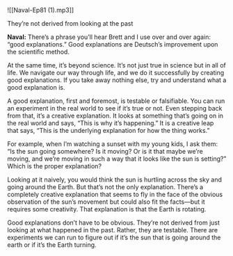 ![[Naval-Ep81 (1).mp3]]

They’re not derived from looking at the past

**Naval:** There’s a phrase you’ll hear Brett and I use over and over again: “good explanations.” Good explanations are Deutsch’s improvement upon the scientific method.

At the same time, it’s beyond science. It’s not just true in science but in all of life. We navigate our way through life, and we do it successfully by creating good explanations. If you take away nothing else, try and understand what a good explanation is.

A good explanation, first and foremost, is testable or falsifiable. You can run an experiment in the real world to see if it’s true or not. Even stepping back from that, it’s a creative explanation. It looks at something that’s going on in the real world and says, “This is why it’s happening.” It is a creative leap that says, “This is the underlying explanation for how the thing works.”

For example, when I’m watching a sunset with my young kids, I ask them: “Is the sun going somewhere? Is it moving? Or is it that maybe we’re moving, and we’re moving in such a way that it looks like the sun is setting?” Which is the proper explanation? 

Looking at it naively, you would think the sun is hurtling across the sky and  going around the Earth. But that’s not the only explanation. There’s a completely creative explanation that seems to fly in the face of the obvious observation of the sun’s movement but could also fit the facts—but it requires some creativity. That explanation is that the Earth is rotating.

Good explanations don’t have to be obvious. They’re not derived from just looking at what happened in the past. Rather, they are testable. There are experiments we can run to figure out if it’s the sun that is going around the earth or if it’s the Earth turning.